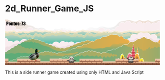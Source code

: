 # 2d_Runner_Game_JS
<p align="center">
  <img src="game.png" alt="game" width="750" align="center">
</p>

This is a side runner game created using only HTML and Java Script
